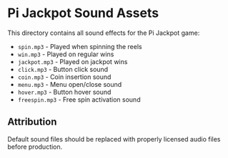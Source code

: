 
# Pi Jackpot Sound Assets

This directory contains all sound effects for the Pi Jackpot game:

- `spin.mp3` - Played when spinning the reels
- `win.mp3` - Played on regular wins
- `jackpot.mp3` - Played on jackpot wins
- `click.mp3` - Button click sound
- `coin.mp3` - Coin insertion sound
- `menu.mp3` - Menu open/close sound
- `hover.mp3` - Button hover sound
- `freespin.mp3` - Free spin activation sound

## Attribution
Default sound files should be replaced with properly licensed audio files before production.
